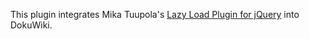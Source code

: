 This plugin integrates Mika Tuupola's [Lazy Load Plugin for jQuery](http://www.appelsiini.net/projects/lazyload) into DokuWiki.